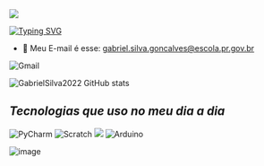 <img widht=100% src="http://capsule-render.vercel.app/api?type=waving&color=00bfbf&height=160&section=header&text=Gabriel+Silva+Gonçalves&fontSize=30&fontColor=fff&animation=twinkling&fontAlignY=35"/>

[![Typing SVG](https://readme-typing-svg.herokuapp.com/?color=00bfbf&size=25&center=true&vCenter=true&width=800&lines=Olá!,+Me+chamo+Gabriel+Silva+Gonçalves;Tenho+16+anos;Móro+em+Campo+Mouraõ+Brasil,PR)](https://git.io/typing-svg)
- :calling: Meu E-mail é esse: gabriel.silva.goncalves@escola.pr.gov.br

![Gmail](https://img.shields.io/badge/Gmail-D14836?style=for-the-badge&logo=gmail&logoColor=white)

![GabrielSilva2022 GitHub stats](https://github-readme-stats.vercel.app/api?username=GabrielSilva2022&show_icons=true&theme=onedark)

## ***Tecnologias que uso no meu dia a dia***

![PyCharm](https://img.shields.io/badge/pycharm-143?style=for-the-badge&logo=pycharm&logoColor=black&color=black&labelColor=green)
![Scratch](https://img.shields.io/badge/Scratch-4D97FF?style=for-the-badge&logo=Scratch&logoColor=white)
![](https://img.shields.io/badge/JavaScript-323330?style=for-the-badge&logo=javascript&logoColor=F7DF1E)
![Arduino](https://img.shields.io/badge/-Arduino-00979D?style=for-the-badge&logo=Arduino&logoColor=white)

![image](https://user-images.githubusercontent.com/107554060/184504071-a2b5fd14-48a7-4085-b5cd-3287d9f305ec.png)
